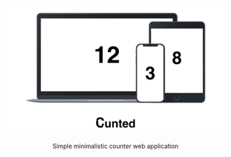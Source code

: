 ![cunted-mock](./cunted-mock.png)

<p align="center">
  Simple minimalistic counter web application
</p>
